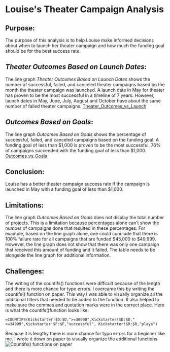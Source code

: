 # Louise's Theater Campaign Analysis
## Purpose:
The purpose of this analysis is to help Louise make informed decisions about when to launch her theater campaign and how much the funding goal should be for the best success rate.
## *Theater Outcomes Based on Launch Dates*:
The line graph *Theater Outcomes Based on Launch Dates* shows the number of successful, failed, and canceled theater campaigns based on the month the theater campaign was launched. A launch date in May for theater has proven to be the most successful in a timeline of 7 years. However, launch dates in May, June, July, August and October have about the same number of failed theater campaigns.
[Theater_Outcomes_vs_Launch](Docs/Theater_Outcomes_vs_Launch.png)
## *Outcomes Based on Goals*:
The line graph *Outcomes Based on Goals* shows the percentage of successful, failed, and canceled campaigns based on the funding goal. A funding goal of less than $1,000 is proven to be the most successful. 76% of campaigns succeeded with the funding goal of less than $1,000.
[Outcomes_vs_Goals](Docs/Outcomes_vs_Goals.png)
## Conclusion:
Louise has a better theater campaign success rate if the campaign is launched in May with a funding goal of less than $1,000.
## Limitations:
The line graph *Outcomes Based on Goals* does not display the total number of projects.  This is a limitation because percentages alone can’t show the number of campaigns done that resulted in these percentages. For example, based on the line graph alone, one could conclude that there is 100% failure rate for all campaigns that are funded $45,000 to $49,999. However, the line graph does not show that there was only one campaign that received this amount of funding and it failed. The table needs to be alongside the line graph for additional information.
## Challenges:
The writing of the countifs() functions were difficult because of the length and there is more chance for typo errors. I overcame this by writing the countifs() function on paper. This way I was able to visually organize all the additional filters that needed to be added to the function. It also helped to make sure the commas and quotation marks were in the correct place.
Here is what the countifs()function looks like:
```
=COUNTIFS(Kickstarter!$D:$D,">=30000",Kickstarter!$D:$D,"<=34999",Kickstarter!$F:$F,"successful", Kickstarter!$R:$R,"plays")
```
Because it is lengthy there is more chance for typo errors for a beginner like me. I wrote it down on paper to visually organize the additional functions.
![Countifs() functions on paper](https://user-images.githubusercontent.com/110357810/185197351-f20d912d-a49d-456d-aae7-16936f25a82b.jpg)
